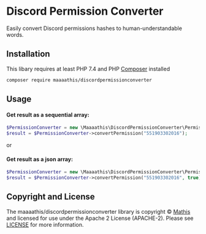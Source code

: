 
# Discord Permission Converter

Easily convert Discord permissions hashes to human-understandable words.

## Installation

This libary requires at least PHP 7.4 and PHP [Composer][] installed

```bash
composer require maaaathis/discordpermissionconverter
```
    
## Usage

#### Get result as a sequential array:
```php
$PermissionConverter = new \Maaaathis\DiscordPermissionConverter\PermissionConverter;
$result = $PermissionConverter->convertPermission("551903302016");
```
or
#### Get result as a json array:
```php
$PermissionConverter = new \Maaaathis\DiscordPermissionConverter\PermissionConverter;
$result = $PermissionConverter->convertPermission("551903302016", true);
```
## Copyright and License

The maaaathis/discordpermissionconverter library is copyright © [Mathis](https://github.com/Maaaathis) and
licensed for use under the Apache 2 License (APACHE-2). Please see [LICENSE][] for more
information.



[composer]: http://getcomposer.org/
[license]: https://github.com/Maaaathis/DiscordPermissionConverter/blob/main/LICENSE